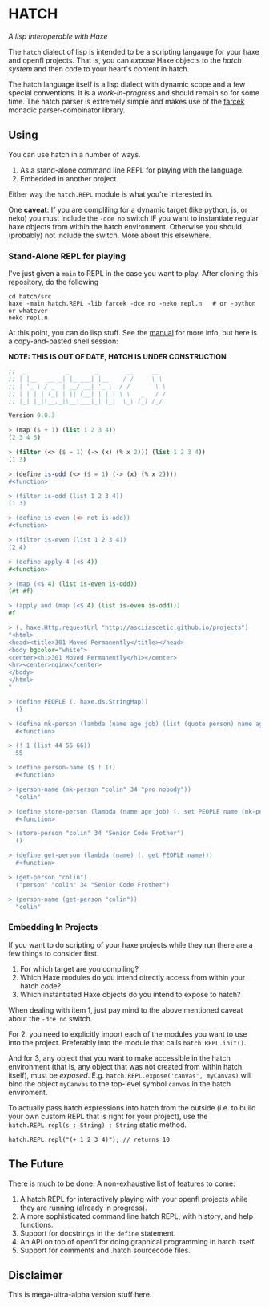 
HATCH
=========

*A lisp interoperable with Haxe*

The `hatch` dialect of lisp is intended to be a scripting langauge for
your haxe and openfl projects.  That is, you can *expose* Haxe objects
to the *hatch system* and then code to your heart's content in hatch.

The hatch language itself is a lisp dialect with dynamic scope and a
few special conventions.  It is a _work-in-progress_ and should remain
so for some time.  The hatch parser is extremely simple and makes use
of the [farcek](https://github.com/asciiascetic/farcek) monadic
parser-combinator library.  

Using
-------

You can use hatch in a number of ways. 

1. As a stand-alone command line REPL for playing with the language.
2. Embedded in another project

Either way the `hatch.REPL` module is what you're interested in.

One **caveat**: If you are compliling for a dynamic target (like
python, js, or neko) you must include the `-dce no` switch IF you want
to instantiate regular haxe objects from within the hatch environment.
Otherwise you should (probably) not include the switch. More about this elsewhere.  

### Stand-Alone REPL for playing

I've just given a `main` to REPL in the case you want to play. After
cloning this repository, do the following

    cd hatch/src
    haxe -main hatch.REPL -lib farcek -dce no -neko repl.n   # or -python or whatever
    neko repl.n
    

At this point, you can do lisp stuff. See the
[manual](not-yet-written) for more info, but here is a copy-and-pasted
shell session:

**NOTE: THIS IS OUT OF DATE, HATCH IS UNDER CONSTRUCTION**

``` scheme
;;  _           _       _        __     __ 
;; | |__   __ _| |_ ___| |__    / /     \ \ 
;; | '_ \ / _` | __/ __| '_ \  / /       \ \
;; | | | | (_| | || (__| | | | \ \   _   / /
;; |_| |_|\__,_|\__\___|_| |_|  \_\ (_) /_/ 

Version 0.0.3

> (map ($ + 1) (list 1 2 3 4))
(2 3 4 5)

> (filter (<> ($ = 1) (-> (x) (% x 2))) (list 1 2 3 4))
(1 3)

> (define is-odd (<> ($ = 1) (-> (x) (% x 2))))
#<function>

> (filter is-odd (list 1 2 3 4))
(1 3)

> (define is-even (<> not is-odd))
#<function>

> (filter is-even (list 1 2 3 4))
(2 4)

> (define apply-4 (<$ 4))
#<function>

> (map (<$ 4) (list is-even is-odd))
(#t #f)

> (apply and (map (<$ 4) (list is-even is-odd)))
#f

> (. haxe.Http.requestUrl "http://asciiascetic.github.io/projects")
"<html>
<head><title>301 Moved Permanently</title></head>
<body bgcolor="white">
<center><h1>301 Moved Permanently</h1></center>
<hr><center>nginx</center>
</body>
</html>
"	

> (define PEOPLE (. haxe.ds.StringMap))
  {}

> (define mk-person (lambda (name age job) (list (quote person) name age job)))
  #<function>

> (! 1 (list 44 55 66))
  55

> (define person-name ($ ! 1))
  #<function>

> (person-name (mk-person "colin" 34 "pro nobody"))
  "colin"

> (define store-person (lambda (name age job) (. set PEOPLE name (mk-person name age job))))
  #<function>

> (store-person "colin" 34 "Senior Code Frother")
  ()

> (define get-person (lambda (name) (. get PEOPLE name)))
  #<function>

> (get-person "colin")
  ("person" "colin" 34 "Senior Code Frother")

> (person-name (get-person "colin"))
  "colin"

```

### Embedding In Projects

If you want to do scripting of your haxe projects while they run there
are a few things to consider first. 

1. For which target are you compiling?
2. Which Haxe modules do you intend directly access from within your
   hatch code?
3. Which instantiated Haxe objects do you intend to expose to hatch?
   
When dealing with item 1, just pay mind to the above mentioned caveat
about the `-dce no` switch.

For 2, you need to explicitly import each of the modules you want to
use into the project.  Preferably into the module that calls
`hatch.REPL.init()`.

And for 3, any object that you want to make accessible in the hatch
environment (that is, any object that was not created from within
hatch itself), must be *exposed*.  E.g. `hatch.REPL.expose('canvas',
myCanvas)` will bind the object `myCanvas` to the top-level symbol
`canvas` in the hatch enviroment.

To actually pass hatch expressions into hatch from the outside
(i.e. to build your own custom REPL that is right for your project),
use the `hatch.REPL.repl(s : String) : String` static method.

    hatch.REPL.repl("(+ 1 2 3 4)"); // returns 10


The Future
--------------


There is much to be done. A non-exhaustive list of features to come:

1. A hatch REPL for interactively playing with your openfl projects
   while they are running (already in progress).
2. A more sophisticated command line hatch REPL, with history, and
   help functions.
3. Support for docstrings in the `define` statement.
4. An API on top of openfl for doing graphical programming in hatch itself.
5. Support for comments and .hatch sourcecode files.


Disclaimer
-----------

This is mega-ultra-alpha version stuff here. 
